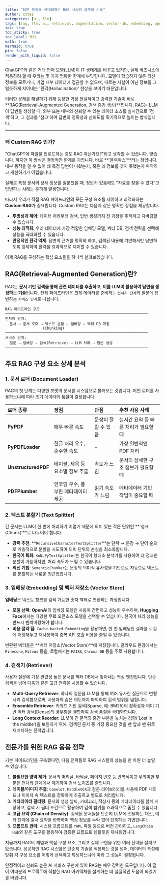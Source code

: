 ```yaml
---
title: "답변 품질을 극대화하는 RAG 시스템 설계의 기술"
author: cotes
categories: [ai, llm]
tags: [rag, llm, ai, retrieval, augmentation, vector-db, embedding, openai, llmops]
toc: true
toc_sticky: true
toc_label: 목차
math: true
mermaid: true
pin: false
render_with_liquid: false
---
```


ChatGPT와 같은 거대 언어 모델(LLM)이 IT 생태계를 바꾸고 있지만, 실제 비즈니스에 적용하려 할 때 우리는 몇 가지 명확한 한계에 부딪힙니다. 모델이 학습하지 않은 최신 정보를 모르거나, 기업 내부 데이터에 접근할 수 없으며, 때로는 사실이 아닌 정보를 그럴듯하게 지어내는 '환각(Hallucination)' 현상을 보이기 때문입니다.

이러한 문제를 해결하기 위해 등장한 가장 현실적이고 강력한 기술이 바로 **RAG(Retrieval-Augmented Generation, 검색 증강 생성)**입니다. RAG는 LLM이 답변을 생성할 때, 외부 또는 내부의 신뢰할 수 있는 데이터 소스를 실시간으로 '검색'하고, 그 결과를 '참고'하여 답변의 정확성과 신뢰도를 획기적으로 높이는 방식입니다.

---

### **왜 Custom RAG 인가?**

"ChatGPT에 파일을 업로드하는 것도 RAG 아닌가요?"라고 생각할 수 있습니다. 맞습니다. 하지만 이 방식은 결정적인 한계를 가집니다. 바로 **'블랙박스'**라는 점입니다. 내부 동작을 알 수 없어 왜 특정 답변이 나왔는지, 혹은 왜 정보를 찾지 못했는지 파악하고 개선하기가 어렵습니다.

실제로 특정 문서의 상세 정보를 질문했을 때, 정보가 있음에도 "자료를 찾을 수 없다"고 답변하는 사례는 흔하게 발생합니다.

따라서 우리가 직접 RAG 파이프라인의 모든 구성 요소를 제어하고 최적화하는 **Custom RAG**가 중요합니다. Custom RAG는 다음과 같은 명확한 장점을 제공합니다.

* **투명성과 제어**: 데이터 처리부터 검색, 답변 생성까지 전 과정을 추적하고 디버깅할 수 있습니다.
* **성능 최적화**: 우리 데이터에 가장 적합한 임베딩 모델, 벡터 DB, 검색 전략을 선택해 성능을 극대화할 수 있습니다.
* **안정적인 환각 억제**: 답변의 근거를 명확히 하고, 검색된 내용에 기반해서만 답변하도록 강제하여 환각을 효과적으로 제어할 수 있습니다.

이제 RAG를 구성하는 핵심 요소들을 하나씩 살펴보겠습니다.

## **RAG(Retrieval-Augmented Generation)란?**

RAG는 **문서 기반 검색을 통해 관련 데이터를 추출하고, 이를 LLM이 활용하여 답변을 생성하는 기술**입니다. 전체 파이프라인은 크게 데이터를 준비하는 `전처리 단계`와 질문에 답변하는 `서비스 단계`로 나뉩니다.

```
RAG 파이프라인 구조
─────────────────────────────────────────────────────────────────
전처리 단계:
  문서 → 문서 로더 → 텍스트 분할 → 임베딩 → 벡터 DB 저장
                 (Chunking)
─────────────────────────────────────────────────────────────────
서비스 단계:
  질문 → 임베딩 → 검색(Retrieve) → LLM 처리 → 답변 생성
─────────────────────────────────────────────────────────────────
```

## **주요 RAG 구성 요소 상세 분석**

### **1. 문서 로더 (Document Loader)**

RAG의 첫 단계는 다양한 포맷의 문서를 시스템으로 불러오는 것입니다. 어떤 로더를 사용하느냐에 따라 초기 데이터의 품질이 결정됩니다.

| 로더 종류           | 장점                               | 단점                | 추천 사용 사례                       |
| :------------------ | :--------------------------------- | :------------------ | :----------------------------------- |
| **PyPDF** | 매우 빠른 속도                     | 문장이 잘릴 수 있음 | 실시간 요약 등 빠른 처리가 필요할 때   |
| **PyPDFLoader** | 한글 처리 우수, 준수한 속도        | -                   | 가장 일반적인 PDF 처리             |
| **UnstructuredPDF** | 테이블, 제목 등 요소별 정보 추출   | 속도가 느림         | 문서의 상세한 구조 정보가 필요할 때 |
| **PDFPlumber** | 인코딩 우수, 풍부한 메타데이터 제공 | 읽기 속도가 느림    | 메타데이터 기반 작업이 중요할 때     |

### **2. 텍스트 분할기 (Text Splitter)**

긴 문서는 LLM이 한 번에 처리하기 어렵기 때문에 의미 있는 작은 단위인 **'청크(Chunk)'**로 나누어야 합니다.

* **강력 추천**: **`RecursiveCharacterTextSplitter`**는 단락 → 문장 → 단어 순으로 계층적으로 분할을 시도하여 의미 단위의 손실을 최소화합니다.
* **한국어 특화**: `KoNLPyTextSplitter`는 한국어 형태소 분석기를 사용하여 더 정교한 분할이 가능하지만, 처리 속도가 느릴 수 있습니다.
* **최신 기법**: `SemanticChunker`는 문장의 의미적 유사성을 기반으로 자동으로 텍스트를 분할하는 새로운 접근법입니다.

### **3. 임베딩 (Embedding) 및 벡터 저장소 (Vector Store)**

**임베딩**은 텍스트 청크를 검색 가능한 숫자 벡터로 변환하는 과정입니다.

* **모델 선택**: **OpenAI**의 임베딩 모델은 사용이 간편하고 성능이 우수하며, **Hugging Face**에서는 다양한 무료 오픈소스 모델을 선택할 수 있습니다. 한국어 처리 성능을 반드시 벤치마킹해야 합니다.
* **비용 절약 팁**: `Cache-backed Embedding`을 활용하면, 한 번 임베딩한 결과를 로컬에 저장해두고 재사용하여 중복 API 호출 비용을 줄일 수 있습니다.

변환된 벡터들은 **벡터 저장소(Vector Store)**에 저장됩니다. 클라우드 환경에서는 `Pinecone`, `Milvus` 등을, 로컬에서는 `FAISS`, `Chroma DB` 등을 주로 사용합니다.

### **4. 검색기 (Retriever)**

사용자 질문에 가장 관련성 높은 문서를 벡터 DB에서 찾아내는 핵심 엔진입니다. 단순 검색을 넘어 다음과 같은 고급 전략을 사용할 수 있습니다.

* **Multi-Query Retriever**: 하나의 질문을 LLM을 통해 여러 유사한 질문으로 변형시켜 검색함으로써, 사용자의 숨은 의도까지 파악하여 검색 범위를 넓힙니다.
* **Ensemble Retriever**: 키워드 기반 검색(Sparse, 예: BM25)의 정확성과 의미 기반 벡터 검색(Dense)의 풍부함을 결합하여 검색 품질을 극대화합니다.
* **Long Context Reorder**: LLM이 긴 문맥의 중간 부분을 놓치는 경향('Lost in the middle')을 보완하기 위해, 검색된 문서 중 가장 중요한 것을 맨 앞과 맨 뒤로 재배치하는 전략입니다.

## **전문가를 위한 RAG 응용 전략**

기본 파이프라인을 구축했다면, 다음 전략들로 RAG 시스템의 성능을 한 차원 더 높일 수 있습니다.

1.  **불필요한 영역 제거**: 문서의 머리글, 바닥글, 페이지 번호 등 반복적이고 무의미한 부분은 전처리 단계에서 제거하여 검색 노이즈를 줄입니다.
2.  **테이블/이미지 추출**: `Camelot`, `PaddleOCR`과 같은 라이브러리를 사용해 PDF 내의 표나 이미지 속 텍스트를 정확하게 추출하고 별도로 처리합니다.
3.  **메타데이터 필터링**: 문서의 생성 날짜, 카테고리, 작성자 등의 메타데이터를 함께 저장하고, 검색 시 필터 조건으로 활용하여 검색 범위를 효과적으로 좁힐 수 있습니다.
4.  **고급 요약 (Chain of Density)**: 검색된 문서들을 단순히 LLM에 전달하는 대신, 여러 단계에 걸쳐 요약을 반복하며 핵심 정보를 누락 없이 압축하는 기법입니다.
5.  **프롬프트 관리**: 시스템 프롬프트를 `YAML` 파일 등으로 버전 관리하고, `LangChain Hub`와 같은 도구를 활용하여 검증된 프롬프트 템플릿을 재사용합니다.

지금까지 RAG의 개념과 핵심 구성 요소, 그리고 실제 구현을 위한 여러 전략을 살펴보았습니다. 성공적인 RAG 시스템은 단순히 기술을 적용하는 것을 넘어, 데이터의 특성에 맞춰 각 구성 요소를 어떻게 선택하고 튜닝하느냐에 따라 그 성능이 결정됩니다.

안정적이고 신뢰도 높은 AI 서비스 구현에 있어 RAG는 매우 강력한 도구입니다. 이 글이 여러분의 프로젝트에 적합한 RAG 아키텍처를 설계하는 데 실질적인 도움이 되었기를 바랍니다.